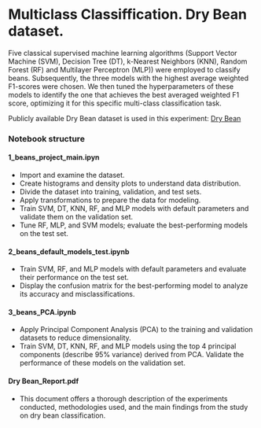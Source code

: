 # Multiclass Classiffication. Dry Bean dataset.
  Five classical supervised machine learning algorithms (Support Vector Machine (SVM), Decision Tree (DT), k-Nearest Neighbors (KNN), Random Forest (RF) and Multilayer Perceptron (MLP)) were employed to classify beans. Subsequently, the three models with the highest average weighted F1-scores were chosen. We then tuned the hyperparameters of these models to identify the one that achieves the best averaged weighted F1 score, optimizing it for this specific multi-class classification task.

Publicly available Dry Bean dataset is used in this experiment: [Dry Bean](https://archive.ics.uci.edu/dataset/602)

### Notebook structure
#### 1_beans_project_main.ipyn
- Import and examine the dataset.
- Create histograms and density plots to understand data distribution.
- Divide the dataset into training, validation, and test sets.
- Apply transformations to prepare the data for modeling.
- Train SVM, DT, KNN, RF, and MLP models with default parameters and validate them on the validation set.
- Tune RF, MLP, and SVM models; evaluate the best-performing models on the test set.

#### 2_beans_default_models_test.ipynb
- Train SVM, RF, and MLP models with default parameters and evaluate their performance on the test set.
- Display the confusion matrix for the best-performing model to analyze its accuracy and misclassifications.

#### 3_beans_PCA.ipynb
- Apply Principal Component Analysis (PCA) to the training and validation datasets to reduce dimensionality.
- Train SVM, DT, KNN, RF, and MLP models using the top 4 principal components (describe 95% variance) derived from PCA. Validate the performance of these models on the validation set.

#### Dry Bean_Report.pdf
- This document offers a thorough description of the experiments conducted, methodologies used, and the main findings from the study on dry bean classification.


